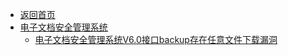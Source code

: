- [返回首页](/)
- [电子文档安全管理系统](电子文档安全管理系统/)
  - [电子文档安全管理系统V6.0接口backup存在任意文件下载漏洞](电子文档安全管理系统/电子文档安全管理系统V6.0接口backup存在任意文件下载漏洞.md)
